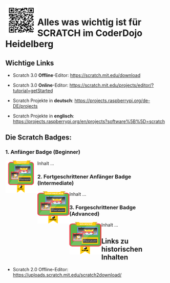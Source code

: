 <img align="left" width="100" height="100" src="https://github.com/CoderDojoHD/DojoContent/blob/master/Scratch/CoderDojoHD-Scratch.png">

# Alles was wichtig ist für SCRATCH im CoderDojo Heidelberg

## Wichtige Links
* Scratch 3.0 **Offline**-Editor: https://scratch.mit.edu/download
* Scratch 3.0 **Online**-Editor: https://scratch.mit.edu/projects/editor/?tutorial=getStarted


* Scratch Projekte in **deutsch**: https://projects.raspberrypi.org/de-DE/projects
* Scratch Projekte in **englisch**: https://projects.raspberrypi.org/en/projects?software%5B%5D=scratch

## Die Scratch Badges:

### 1. **Anfänger Badge** (Beginner)
<img align="left" width="100" height="100" src="https://github.com/CoderDojoHD/DojoContent/blob/master/Scratch/Badge-1-Beginner.png">

Inhalt ...

### 2. **Fortgeschrittener Anfänger** Badge (Intermediate)
<img align="left" width="100" height="100" src="https://github.com/CoderDojoHD/DojoContent/blob/master/Scratch/Badge-2-Intermediate.png">

Inhalt ...

### 3. **Forgeschrittener Badge** (Advanced) 
<img align="left" width="100" height="100" src="https://github.com/CoderDojoHD/DojoContent/blob/master/Scratch/Badge-3-Advanced.png">

Inhalt ...

## Links zu historischen Inhalten
* Scratch 2.0 Offline-Editor: https://uploads.scratch.mit.edu/scratch2download/
